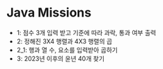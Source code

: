 # Java Missions
+ 1: 점수 3개 입력 받고 기준에 따라 과락, 통과 여부 출력
+ 2: 정해진 3X4 행렬과 4X3 행렬의 곱
+ 2_1: 행과 열 수, 요소를 입력받아 곱하기
+ 3: 2023년 이후의 윤년 40개 찾기
